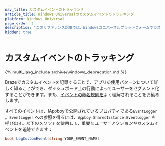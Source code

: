 ```yaml
---
nav_title: カスタムイベントのトラッキング
article_title: Windows Universalのカスタムイベントのトラッキング
platform: Windows Universal
page_order: 2
description: "このリファレンス記事では、Windowsユニバーサルプラットフォームでカスタムイベントを追跡する方法について説明します。"
hidden: true
---
```


# カスタムイベントのトラッキング
{% multi_lang_include archive/windows_deprecation.md %}

Brazeでカスタムイベントを記録することで、アプリの使用パターンについて詳しく知ることができ、ダッシュボード上の行動によってユーザーをセグメント化することができます。また、[イベントの命名規則を]({{site.baseurl}}/user_guide/data_and_analytics/custom_data/event_naming_conventions/)よく理解されることをお勧めします。

すべてのイベントは、IAppboyで公開されているプロパティである`EventLogger` 。`EventLogger` への参照を得るには、`Appboy.SharedInstance.EventLogger` を呼び出す。以下のメソッドを使用して、重要なユーザーアクションやカスタムイベントを追跡できます：

```csharp
bool LogCustomEvent(string YOUR_EVENT_NAME)
```
